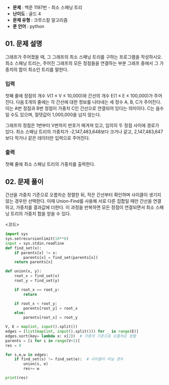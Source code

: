 - **문제** : 백준 1197번 - 최소 스패닝 트리
- **난이도** : 골드 4
- **문제 유형** : 크루스칼 알고리즘
- **푼 언어** : python

## 01. 문제 설명
그래프가 주어졌을 때, 그 그래프의 최소 스패닝 트리를 구하는 프로그램을 작성하시오.
최소 스패닝 트리는, 주어진 그래프의 모든 정점들을 연결하는 부분 그래프 중에서 그 가중치의 합이 최소인 트리를 말한다.

### 입력
첫째 줄에 정점의 개수 V(1 ≤ V ≤ 10,000)와 간선의 개수 E(1 ≤ E ≤ 100,000)가 주어진다. 다음 E개의 줄에는 각 간선에 대한 정보를 나타내는 세 정수 A, B, C가 주어진다. 이는 A번 정점과 B번 정점이 가중치 C인 간선으로 연결되어 있다는 의미이다. C는 음수일 수도 있으며, 절댓값이 1,000,000을 넘지 않는다.

그래프의 정점은 1번부터 V번까지 번호가 매겨져 있고, 임의의 두 정점 사이에 경로가 있다. 최소 스패닝 트리의 가중치가 -2,147,483,648보다 크거나 같고, 2,147,483,647보다 작거나 같은 데이터만 입력으로 주어진다.

### 출력
첫째 줄에 최소 스패닝 트리의 가중치를 출력한다.

## 02. 문제 풀이
간선을 가중치 기준으로 오름차순 정렬한 뒤, 작은 간선부터 확인하며 사이클이 생기지 않는 경우만 선택한다.
이때 Union-Find를 사용해 서로 다른 집합일 때만 간선을 연결하고, 가중치를 결과값에 더한다.
이 과정을 반복하면 모든 정점이 연결되면서 최소 스패닝 트리의 가중치 합을 얻을 수 있다.

  <코드>
  ```python
  import sys
  sys.setrecursionlimit(10**6)
  input = sys.stdin.readline
  def find_set(x):
      if parents[x] != x:
          parents[x] = find_set(parents[x])
      return parents[x]

  def union(x, y):
      root_x = find_set(x)
      root_y = find_set(y)

      if root_x == root_y:
          return

      if root_x < root_y:
          parents[root_y] = root_x
      else:
          parents[root_x] = root_y

  V, E = map(int, input().split())
  edges = [list(map(int, input().split())) for _ in range(E)]
  edges.sort(key= lambda x: x[2])  # 가중치 기준으로 오름차순 정렬
  parents = [i for i in range(V+1)]
  res = 0

  for s,e,w in edges:
      if find_set(s) != find_set(e):  # 사이클이 아닐 경우
          union(s, e)
          res+= w

  print(res)

  ```
